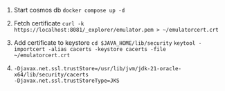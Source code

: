 1. Start cosmos db
```docker compose up -d```

2. Fetch certificate
```curl -k https://localhost:8081/_explorer/emulator.pem > ~/emulatorcert.crt```

3. Add certificate to keystore
```cd $JAVA_HOME/lib/security```
```keytool -importcert -alias cacerts -keystore cacerts -file ~/emulatorcert.crt```

4. ```
   -Djavax.net.ssl.trustStore=/usr/lib/jvm/jdk-21-oracle-x64/lib/security/cacerts
   -Djavax.net.ssl.trustStoreType=JKS
   ```
   


